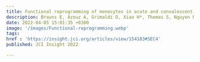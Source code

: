 ```yaml
---
title: Functional reprogramming of monocytes in acute and convalescent severe COVID-19 patients
description: Brauns E, Azouz A, Grimaldi D, Xiao H*, Thomas S, Nguyen M, Olislagers V, Vu Duc I, Orte Cano C, Del Marmol V, Pannus P, Libert F, Saussez S, Dauby N, Das J*, Marchant A, Goriely S
date: 2022-04-05 15:01:35 +0300
image: '/images/Functional-reprogramming.webp'
tags: 
href : 'https://insight.jci.org/articles/view/154183#SEC4'
published: JCI Insight 2022

---
```

